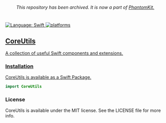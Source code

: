 <p align="center">
    <i>This repository has been archived. It is now a part of <a href="https://github.com/pawello2222/PhantomKit">PhantomKit.</i>
</p>
<h1></h1>

![Language: Swift](https://img.shields.io/badge/language-swift-orange.svg)
![platforms](https://img.shields.io/badge/platforms-iPhone%20%7C%20iPad%20%7C%20macOS-lightgrey)

## CoreUtils

A collection of useful Swift components and extensions.

### Installation

CoreUtils is available as a Swift Package.

``` Swift
import CoreUtils
```

### License

CoreUtils is available under the MIT license. See the LICENSE file for more info.
